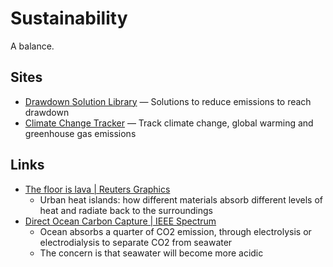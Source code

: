 # Sustainability

A balance.

## Sites

- [Drawdown Solution Library](https://www.drawdown.org/solutions) — Solutions to
  reduce emissions to reach drawdown
- [Climate Change Tracker](https://climatechangetracker.org/) — Track climate
  change, global warming and greenhouse gas emissions

## Links

- [The floor is lava | Reuters Graphics](https://www.reuters.com/graphics/CLIMATE-CHANGE/URBAN-HEAT/zgpormdkevd/)
  - Urban heat islands: how different materials absorb different levels of heat
    and radiate back to the surroundings
- [Direct Ocean Carbon Capture | IEEE Spectrum](https://spectrum.ieee.org/direct-ocean-carbon-capture)
  - Ocean absorbs a quarter of CO2 emission, through electrolysis or
    electrodialysis to separate CO2 from seawater
  - The concern is that seawater will become more acidic
